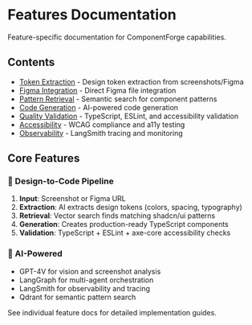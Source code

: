 # Features Documentation

Feature-specific documentation for ComponentForge capabilities.

## Contents

- [Token Extraction](./token-extraction.md) - Design token extraction from screenshots/Figma
- [Figma Integration](./figma-integration.md) - Direct Figma file integration
- [Pattern Retrieval](./pattern-retrieval.md) - Semantic search for component patterns
- [Code Generation](./code-generation.md) - AI-powered code generation
- [Quality Validation](./quality-validation.md) - TypeScript, ESLint, and accessibility validation
- [Accessibility](./accessibility.md) - WCAG compliance and a11y testing
- [Observability](./observability.md) - LangSmith tracing and monitoring

## Core Features

### 🎨 Design-to-Code Pipeline

1. **Input**: Screenshot or Figma URL
2. **Extraction**: AI extracts design tokens (colors, spacing, typography)
3. **Retrieval**: Vector search finds matching shadcn/ui patterns
4. **Generation**: Creates production-ready TypeScript components
5. **Validation**: TypeScript + ESLint + axe-core accessibility checks

### 🤖 AI-Powered

- GPT-4V for vision and screenshot analysis
- LangGraph for multi-agent orchestration
- LangSmith for observability and tracing
- Qdrant for semantic pattern search

See individual feature docs for detailed implementation guides.
